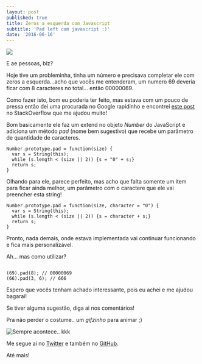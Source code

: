 ```yaml
---
layout: post
published: true
title: Zeros a esquerda com Javascript
subtitle: 'Pad left com javascript :)'
date: '2016-06-16'
---
```

![](https://www.rascal.columbia.edu/images/jscript.gif)

E ae pessoas, blz?

Hoje tive um probleminha, tinha um número e precisava completar ele com zeros a esquerda...acho que vocês me entenderam, um numero 69 deveria ficar com 8 caracteres no total... então 00000069.

Como fazer isto, bom eu poderia ter feito, mas estava com um pouco de pressa então dei uma procurada no Google rapidinho e encontrei [este post](http://stackoverflow.com/a/11187738) no StackOverflow que me ajudou muito!

Bom basicamente ele faz um extend no objeto *Number* do JavaScript e adiciona um método *pad* (nome bem sugestivo) que recebe um parâmetro de quantidade de caracteres.


```
Number.prototype.pad = function(size) {
  var s = String(this);
  while (s.length < (size || 2)) {s = "0" + s;}
  return s;
}
```

Olhando para ele, parece perfeito, mas acho que falta somente um item para ficar ainda melhor, um parâmetro com o caractere que ele vai preencher esta string!

```
Number.prototype.pad = function(size, character = "0") {
  var s = String(this);
  while (s.length < (size || 2)) {s = character + s;}
  return s;
}
```

Pronto, nada demais, onde estava implementada vai continuar funcionando e fica mais personalizável.

Ah... mas como utilizar?

```

(69).pad(8); // 00000069
(66).pad(3, 6); // 666

```

Espero que vocês tenham achado interessante, pois eu achei e me ajudou bagarai!

Se tiver alguma sugestão, diga ai nos comentários!

Pra não perder o costume.. um *gifzinho* para animar ;)

![Sempre acontece.. kkk](http://geekshumor.com/wp-content/uploads/2013/09/Code-Refactoring.gif)

Me segue ai no [Twitter](http://twitter.com/lcomino) e também no [GitHub](http://github.com/lcomino).

Até mais!
